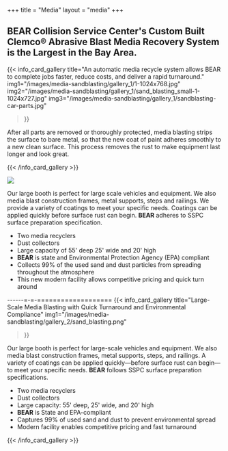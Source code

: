 +++
title = "Media"
layout = "media"
+++

## BEAR Collision Service Center's Custom Built Clemco® Abrasive Blast Media Recovery System is the Largest in the Bay Area.

{{< info_card_gallery
    title="An automatic media recycle system allows BEAR to complete jobs faster, reduce costs, and deliver a rapid turnaround."
    img1="/images/media-sandblasting/gallery_1/1-1024x768.jpg"
    img2="/images/media-sandblasting/gallery_1/sand_blasting_small-1-1024x727.jpg"
    img3="/images/media-sandblasting/gallery_1/sandblasting-car-parts.jpg"
>}}

After all parts are removed or thoroughly protected, media blasting strips the surface to bare metal, so that the new coat of paint adheres smoothly to a new clean surface. This process removes the rust to make equipment last longer and look great.

{{< /info_card_gallery >}}


![](https://cabear.com/wp-content/uploads/2024/08/sand_blasting.png)

Our large booth is perfect for large scale vehicles and equipment. We also
media blast construction frames, metal supports, steps and railings. We
provide a variety of coatings to meet your specific needs. Coatings can be
applied quickly before surface rust can begin. **BEAR** adheres to SSPC
surface preparation specification.

  * Two media recyclers
  * Dust collectors
  * Large capacity of 55' deep 25' wide and 20' high
  * **BEAR** is state and Environmental Protection Agency (EPA) compliant
  * Collects 99% of the used sand and dust particles from spreading throughout the atmosphere
  * This new modern facility allows competitive pricing and quick turn around

  

  

------=-=-===================
{{< info_card_gallery
    title="Large-Scale Media Blasting with Quick Turnaround and Environmental Compliance"
    img1="/images/media-sandblasting/gallery_2/sand_blasting.png"
>}}

Our large booth is perfect for large-scale vehicles and equipment. We also media blast construction frames, metal supports, steps, and railings. A variety of coatings can be applied quickly—before surface rust can begin—to meet your specific needs. **BEAR** follows SSPC surface preparation specifications.

- Two media recyclers  
- Dust collectors  
- Large capacity: 55' deep, 25' wide, and 20' high  
- **BEAR** is State and EPA-compliant  
- Captures 99% of used sand and dust to prevent environmental spread  
- Modern facility enables competitive pricing and fast turnaround  

{{< /info_card_gallery >}}
